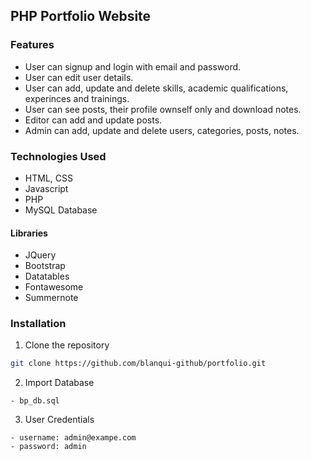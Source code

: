## PHP Portfolio Website


### Features
- User can signup and login with email and password.
- User can edit user details.
- User can add, update and delete skills, academic qualifications, experinces and trainings.
- User can see posts, their profile ownself only and download notes.
- Editor can add and update posts.
- Admin can add, update and delete users, categories, posts, notes.

### Technologies Used
- HTML, CSS
- Javascript
- PHP
- MySQL Database

#### Libraries
- JQuery
- Bootstrap
- Datatables
- Fontawesome
- Summernote

### Installation
1. Clone the repository
```bash
git clone https://github.com/blanqui-github/portfolio.git 

```
2. Import Database
``` 
- bp_db.sql

```
3. User Credentials
```
- username: admin@exampe.com
- password: admin
